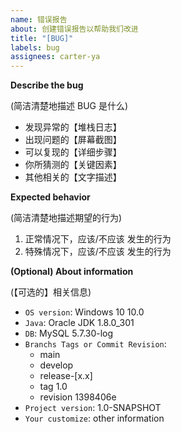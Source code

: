 ```yaml
---
name: 错误报告
about: 创建错误报告以帮助我们改进
title: "[BUG]"
labels: bug
assignees: carter-ya
---
```


**Describe the bug**

(简洁清楚地描述 BUG 是什么)
- 发现异常的【堆栈日志】 
- 出现问题的【屏幕截图】
- 可以复现的【详细步骤】
- 你所猜测的【关键因素】 
- 其他相关的【文字描述】

**Expected behavior**

(简洁清楚地描述期望的行为)

1. 正常情况下，应该/不应该 发生的行为
2. 特殊情况下，应该/不应该 发生的行为

**(Optional) About information**

(【可选的】相关信息)

- `OS version`: Windows 10 10.0
- `Java`: Oracle JDK 1.8.0_301
- `DB`: MySQL 5.7.30-log
- `Branchs Tags or Commit Revision`:
  - main
  - develop
  - release-[x.x]
  - tag 1.0
  - revision 1398406e
- `Project version`: 1.0-SNAPSHOT
- `Your customize`: other information
